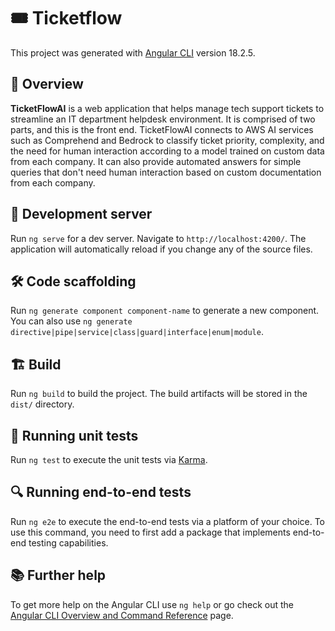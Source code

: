 # 🎟️ Ticketflow

This project was generated with [Angular CLI](https://github.com/angular/angular-cli) version 18.2.5.

## 🌟 Overview

**TicketFlowAI** is a web application that helps manage tech support tickets to streamline an IT department helpdesk environment. It is comprised of two parts, and this is the front end. TicketFlowAI connects to AWS AI services such as Comprehend and Bedrock to classify ticket priority, complexity, and the need for human interaction according to a model trained on custom data from each company. It can also provide automated answers for simple queries that don't need human interaction based on custom documentation from each company.

## 🚀 Development server

Run `ng serve` for a dev server. Navigate to `http://localhost:4200/`. The application will automatically reload if you change any of the source files.

## 🛠️ Code scaffolding

Run `ng generate component component-name` to generate a new component. You can also use `ng generate directive|pipe|service|class|guard|interface|enum|module`.

## 🏗️ Build

Run `ng build` to build the project. The build artifacts will be stored in the `dist/` directory.

## 🧪 Running unit tests

Run `ng test` to execute the unit tests via [Karma](https://karma-runner.github.io).

## 🔍 Running end-to-end tests

Run `ng e2e` to execute the end-to-end tests via a platform of your choice. To use this command, you need to first add a package that implements end-to-end testing capabilities.

## 📚 Further help

To get more help on the Angular CLI use `ng help` or go check out the [Angular CLI Overview and Command Reference](https://angular.dev/tools/cli) page.
